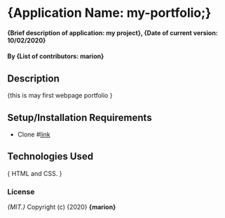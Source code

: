 
# {Application Name: my-portfolio;}
#### {Brief description of application: my project}, {Date of current version: 10/02/2020}
#### By **{List of contributors: marion}**
## Description
{this is may first webpage portfolio }
## Setup/Installation Requirements
* Clone 
#[link](http://)
## Technologies Used
{ HTML and CSS. }

### License
*{MIT.}*
Copyright (c) {2020} **{marion}**
  